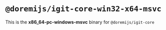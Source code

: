 # `@doremijs/igit-core-win32-x64-msvc`

This is the **x86_64-pc-windows-msvc** binary for `@doremijs/igit-core`
